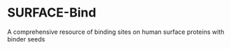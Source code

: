 # SURFACE-Bind
A comprehensive resource of binding sites on human surface proteins with binder seeds
